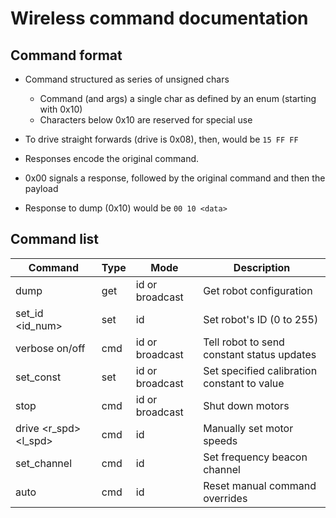 # Wireless command documentation

## Command format
- Command structured as series of unsigned chars
  - Command (and args) a single char as defined by an enum (starting with 0x10)
  - Characters below 0x10 are reserved for special use
- To drive straight forwards (drive is 0x08), then, would be `15 FF FF`

- Responses encode the original command.
- 0x00 signals a response, followed by the original command and then the payload
- Response to dump (0x10) would be `00 10 <data>`

## Command list
| Command                 | Type | Mode            | Description                                 |
|-------------------------|------|-----------------|---------------------------------------------|
| dump                    | get  | id or broadcast | Get robot configuration                     |
| set_id <id_num>         | set  | id              | Set robot's ID (0 to 255)                   |
| verbose on/off          | cmd  | id or broadcast | Tell robot to send constant status updates  |
| set_const <const> <val> | set  | id or broadcast | Set specified calibration constant to value |
| stop                    | cmd  | id or broadcast | Shut down motors                            |
| drive <r_spd> <l_spd>   | cmd  | id              | Manually set motor speeds                   |
| set_channel <channel>   | cmd  | id              | Set frequency beacon channel                |
| auto                    | cmd  | id              | Reset manual command overrides              |
